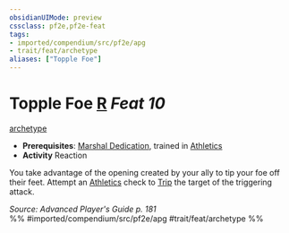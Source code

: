 ```yaml
---
obsidianUIMode: preview
cssclass: pf2e,pf2e-feat
tags:
- imported/compendium/src/pf2e/apg
- trait/feat/archetype
aliases: ["Topple Foe"]
---
```

# Topple Foe  [R](chapter-9-playing-the-game.md#Actions "Reaction") *Feat 10*  
[archetype](archetype.md)  

- **Prerequisites**: [Marshal Dedication](marshal-dedication-apg.md), trained in [Athletics](../skills.md#Athletics)
- **Activity** Reaction

You take advantage of the opening created by your ally to tip your foe off their feet. Attempt an [Athletics](../skills.md#Athletics) check to [Trip](rules/actions/trip.md) the target of the triggering attack.

*Source: Advanced Player's Guide p. 181*  
%% #imported/compendium/src/pf2e/apg #trait/feat/archetype %%